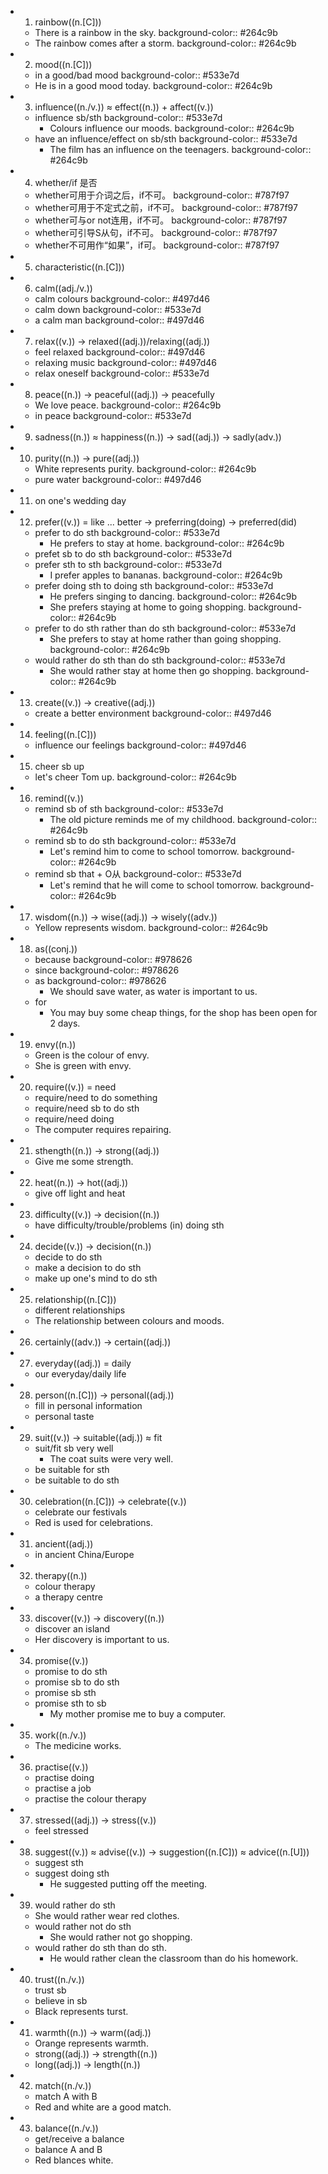 - 1. rainbow((n.[C]))
	- There is a rainbow in the sky.
	  background-color:: #264c9b
	- The rainbow comes after a storm.
	  background-color:: #264c9b
- 2. mood((n.[C]))
	- in a good/bad mood
	  background-color:: #533e7d
	- He is in a good mood today.
	  background-color:: #264c9b
- 3. influence((n./v.)) ≈ effect((n.)) + affect((v.))
	- influence sb/sth
	  background-color:: #533e7d
		- Colours influence our moods.
		  background-color:: #264c9b
	- have an influence/effect on sb/sth
	  background-color:: #533e7d
		- The film has an influence on the teenagers.
		  background-color:: #264c9b
- 4. whether/if 是否
	- whether可用于介词之后，if不可。
	  background-color:: #787f97
	- whether可用于不定式之前，if不可。
	  background-color:: #787f97
	- whether可与or not连用，if不可。
	  background-color:: #787f97
	- whether可引导S从句，if不可。
	  background-color:: #787f97
	- whether不可用作“如果”，if可。
	  background-color:: #787f97
- 5. characteristic((n.[C]))
- 6. calm((adj./v.))
	- calm colours
	  background-color:: #497d46
	- calm down
	  background-color:: #533e7d
	- a calm man
	  background-color:: #497d46
- 7. relax((v.)) -> relaxed((adj.))/relaxing((adj.))
	- feel relaxed
	  background-color:: #497d46
	- relaxing music
	  background-color:: #497d46
	- relax oneself
	  background-color:: #533e7d
- 8. peace((n.)) -> peaceful((adj.)) -> peacefully
	- We love peace.
	  background-color:: #264c9b
	- in peace
	  background-color:: #533e7d
- 9. sadness((n.)) ≈ happiness((n.)) -> sad((adj.)) -> sadly(adv.))
- 10. purity((n.)) -> pure((adj.))
	- White represents purity.
	  background-color:: #264c9b
	- pure water
	  background-color:: #497d46
- 11. on one's wedding day
- 12. prefer((v.)) = like ... better -> preferring(doing) -> preferred(did)
	- prefer to do sth
	  background-color:: #533e7d
		- He prefers to stay at home.
		  background-color:: #264c9b
	- prefet sb to do sth
	  background-color:: #533e7d
	- prefer sth to sth
	  background-color:: #533e7d
		- I prefer apples to bananas.
		  background-color:: #264c9b
	- prefer doing sth to doing sth
	  background-color:: #533e7d
		- He prefers singing to dancing.
		  background-color:: #264c9b
		- She prefers staying at home to going shopping.
		  background-color:: #264c9b
	- prefer to do sth rather than do sth
	  background-color:: #533e7d
		- She prefers to stay at home rather than going shopping.
		  background-color:: #264c9b
	- would rather do sth than do sth
	  background-color:: #533e7d
		- She would rather stay at home then go shopping.
		  background-color:: #264c9b
- 13.  create((v.)) -> creative((adj.))
	- create a better environment
	  background-color:: #497d46
- 14. feeling((n.[C]))
	- influence our feelings
	  background-color:: #497d46
- 15. cheer sb up
	- let's cheer Tom up.
	  background-color:: #264c9b
- 16. remind((v.))
	- remind sb of sth
	  background-color:: #533e7d
		- The old picture reminds me of my childhood.
		  background-color:: #264c9b
	- remind sb to do sth
	  background-color:: #533e7d
		- Let's remind him to come to school tomorrow.
		  background-color:: #264c9b
	- remind sb that + O从
	  background-color:: #533e7d
		- Let's remind that he will come to school tomorrow.
		  background-color:: #264c9b
- 17. wisdom((n.)) -> wise((adj.)) -> wisely((adv.))
	- Yellow represents wisdom.
	  background-color:: #264c9b
- 18. as((conj.))
	- because
	  background-color:: #978626
	- since
	  background-color:: #978626
	- as
	  background-color:: #978626
		- We should save water, as water is important to us.
	- for
		- You may buy some cheap things, for the shop has been open for 2 days.
- 19. envy((n.))
	- Green is the colour of envy.
	- She is green with envy.
- 20. require((v.)) = need
	- require/need to do something
	- require/need sb to do sth
	- require/need doing
	- The computer requires repairing.
- 21. sthength((n.)) -> strong((adj.))
	- Give me some strength.
- 22. heat((n.)) -> hot((adj.))
	- give off light and heat
- 23. difficulty((v.)) -> decision((n.))
	- have difficulty/trouble/problems (in) doing sth
- 24. decide((v.)) -> decision((n.))
	- decide to do sth
	- make a decision to do sth
	- make up one's mind to do sth
- 25. relationship((n.[C]))
	- different relationships
	- The relationship between colours and moods.
- 26. certainly((adv.)) -> certain((adj.))
- 27. everyday((adj.)) = daily
	- our everyday/daily life
- 28. person((n.[C])) -> personal((adj.))
	- fill in personal information
	- personal taste
- 29. suit((v.)) -> suitable((adj.)) ≈ fit
	- suit/fit sb very well
		- The coat suits were very well.
	- be suitable for sth
	- be suitable to do sth
- 30. celebration((n.[C])) -> celebrate((v.))
	- celebrate our festivals
	- Red is used for celebrations.
- 31. ancient((adj.))
	- in ancient China/Europe
- 32. therapy((n.))
	- colour therapy
	- a therapy centre
- 33. discover((v.)) -> discovery((n.))
	- discover an island
	- Her discovery is important to us.
- 34. promise((v.))
	- promise to do sth
	- promise sb to do sth
	- promise sb sth
	- promise sth to sb
		- My mother promise me to buy a computer.
- 35. work((n./v.))
	- The medicine works.
- 36. practise((v.))
	- practise doing
	- practise a job
	- practise the colour therapy
- 37. stressed((adj.)) -> stress((v.))
	- feel stressed
- 38. suggest((v.)) ≈ advise((v.)) -> suggestion((n.[C])) ≈ advice((n.[U]))
	- suggest sth
	- suggest doing sth
		- He suggested putting off the meeting.
- 39. would rather do sth
	- She would rather wear red clothes.
	- would rather not do sth
		- She would rather not go shopping.
	- would rather do sth than do sth.
		- He would rather clean the classroom than do his homework.
- 40. trust((n./v.))
	- trust sb
	- believe in sb
	- Black represents turst.
- 41. warmth((n.)) -> warm((adj.))
	- Orange represents warmth.
	- strong((adj.)) -> strength((n.))
	- long((adj.)) -> length((n.))
- 42. match((n./v.))
	- match A with B
	- Red and white are a good match.
- 43. balance((n./v.))
	- get/receive a balance
	- balance A and B
	- Red blances white.